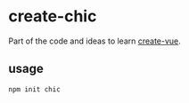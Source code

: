# create-chic

Part of the code and ideas to learn [create-vue](https://github.com/vuejs/create-vue).

## usage
```sh
npm init chic
```
